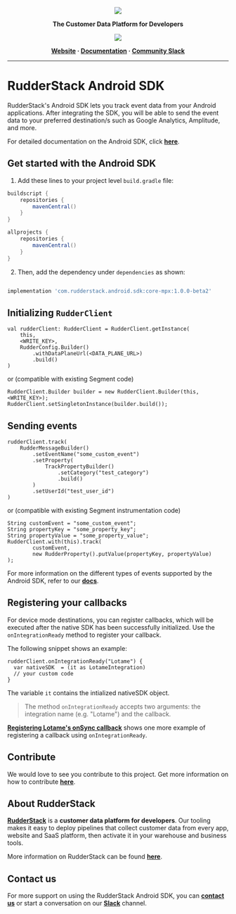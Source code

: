 <p align="center">
  <a href="https://rudderstack.com/">
    <img src="https://user-images.githubusercontent.com/59817155/121357083-1c571300-c94f-11eb-8cc7-ce6df13855c9.png">
  </a>
</p>

<p align="center"><b>The Customer Data Platform for Developers</b></p>

<p align="center">
  <a href="https://search.maven.org/search?q=g:%22com.rudderstack.android.sdk%22%20AND%20a:%22core%22">
    <img src="https://img.shields.io/maven-central/v/com.rudderstack.android.sdk/core.svg?label=Maven%20Central">
    </a>
</p>

<p align="center">
  <b>
    <a href="https://rudderstack.com">Website</a>
    ·
    <a href="https://rudderstack.com/docs/stream-sources/rudderstack-sdk-integration-guides/rudderstack-android-sdk/">Documentation</a>
    ·
    <a href="https://rudderstack.com/join-rudderstack-slack-community">Community Slack</a>
  </b>
</p>

---


# RudderStack Android SDK

RudderStack's Android SDK lets you track event data from your Android applications. After integrating the SDK, you will be able to send the event data to your preferred destination/s such as Google Analytics, Amplitude, and more.

For detailed documentation on the Android SDK, click [**here**](https://rudderstack.com/docs/stream-sources/rudderstack-sdk-integration-guides/rudderstack-android-sdk).

## Get started with the Android SDK

1. Add these lines to your project level `build.gradle` file:

```groovy
buildscript {
    repositories {
        mavenCentral()
    }
}

allprojects {
    repositories {
        mavenCentral()
    }
}
```

2. Then, add the dependency under `dependencies` as shown:

```groovy

implementation 'com.rudderstack.android.sdk:core-mpx:1.0.0-beta2'
```

## Initializing ```RudderClient```

```
val rudderClient: RudderClient = RudderClient.getInstance(
    this,
    <WRITE_KEY>,
    RudderConfig.Builder()
        .withDataPlaneUrl(<DATA_PLANE_URL>)
        .build()
)
```
or (compatible with existing Segment code)
```
RudderClient.Builder builder = new RudderClient.Builder(this, <WRITE_KEY>);
RudderClient.setSingletonInstance(builder.build());
```

## Sending events
```
rudderClient.track(
    RudderMessageBuilder()
        .setEventName("some_custom_event")
        .setProperty(
            TrackPropertyBuilder()
                .setCategory("test_category")
                .build()
        )
        .setUserId("test_user_id")
)
```
or (compatible with existing Segment instrumentation code)
```
String customEvent = "some_custom_event";
String propertyKey = "some_property_key";
String propertyValue = "some_property_value";
RudderClient.with(this).track(
        customEvent,
        new RudderProperty().putValue(propertyKey, propertyValue)
);
```

For more information on the different types of events supported by the Android SDK, refer to our [**docs**](https://rudderstack.com/docs/stream-sources/rudderstack-sdk-integration-guides/rudderstack-android-sdk).

## Registering your callbacks

For device mode destinations, you can register callbacks, which will be executed after the native SDK has been successfully initialized. Use the `onIntegrationReady` method to register your callback.

The following snippet shows an example:

```
rudderClient.onIntegrationReady("Lotame") {
  var nativeSDK  = (it as LotameIntegration)
  // your custom code
}
```
The variable `it` contains the intialized nativeSDK object.

> The method `onIntegrationReady` accepts two arguments: the integration name (e.g. "Lotame") and the callback.

[**Registering Lotame's onSync callback**](https://github.com/rudderlabs/rudder-integration-lotame-android#register-your-onsync-callback) shows one more example of registering a callback using `onIntegrationReady`.

## Contribute

We would love to see you contribute to this project. Get more information on how to contribute [**here**](./CONTRIBUTING.md).

## About RudderStack

[**RudderStack**](https://rudderstack.com/) is a **customer data platform for developers**. Our tooling makes it easy to deploy pipelines that collect customer data from every app, website and SaaS platform, then activate it in your warehouse and business tools.

More information on RudderStack can be found [**here**](https://github.com/rudderlabs/rudder-server).

## Contact us

For more support on using the RudderStack Android SDK, you can [**contact us**](https://rudderstack.com/contact/) or start a conversation on our [**Slack**](https://rudderstack.com/join-rudderstack-slack-community) channel.
